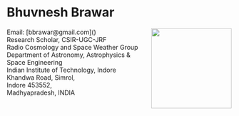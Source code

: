 # Bhuvnesh Brawar
<img align="right" width="180" height="180" src="https://user-images.githubusercontent.com/90771976/192949365-df66d0c8-1cf4-4a6a-bfbf-1f9d0fc748dd.png">
Email:  [bbrawar@gmail.com](<a href="mailto:bbrawar@gmail.com></a>) <br />
        [phd2101121005@iiti.ac.in](<a href="mailto:phd2101121005@iiti.ac.in></a>) <br />
Research Scholar, CSIR-UGC-JRF <br />
Radio Cosmology and Space Weather Group <br /> 
Department of Astronomy, Astrophysics & Space Engineering <br />
Indian Institute of Technology, Indore <br />
Khandwa Road, Simrol, <br />
Indore 453552, <br />
Madhyapradesh, INDIA <br />

